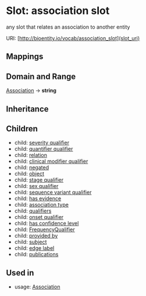 # Slot: association slot


any slot that relates an association to another entity

URI: [http://bioentity.io/vocab/association_slot](slot_uri)
## Mappings

## Domain and Range

[Association](Association.md) -> **string**
## Inheritance

## Children

 *  child: [severity qualifier](severity_qualifier.md)
 *  child: [quantifier qualifier](quantifier_qualifier.md)
 *  child: [relation](relation.md)
 *  child: [clinical modifier qualifier](clinical_modifier_qualifier.md)
 *  child: [negated](negated.md)
 *  child: [object](object.md)
 *  child: [stage qualifier](stage_qualifier.md)
 *  child: [sex qualifier](sex_qualifier.md)
 *  child: [sequence variant qualifier](sequence_variant_qualifier.md)
 *  child: [has evidence](has_evidence.md)
 *  child: [association type](association_type.md)
 *  child: [qualifiers](qualifiers.md)
 *  child: [onset qualifier](onset_qualifier.md)
 *  child: [has confidence level](has_confidence_level.md)
 *  child: [FrequencyQualifier](FrequencyQualifier.md)
 *  child: [provided by](provided_by.md)
 *  child: [subject](subject.md)
 *  child: [edge label](edge_label.md)
 *  child: [publications](publications.md)
## Used in

 *  usage: [Association](Association.md)
